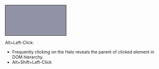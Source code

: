 

<script>
function open(evt) {
  lively.openWorkspace("", lively.getPosition(evt));
}
<button click={open}>Open Workspace</button>
</script>



<script>
import ContextMenu from 'src/client/contextmenu.js';
function open(evt) {
  ContextMenu.openIn(document.body, evt);
}
<button click={open}>Open Context Menu</button>
</script>




<div style="width: 200px; height: 100px; border: 1px solid black; background-color: rgba(40, 40, 80, 0.5); left: 1541px; top: 171.5px;" class="lively-content"></div>


Alt+Left-Click:

- Frequently clicking on the Halo reveals the parent of clicked element in DOM hierarchy.
- Alt+Shift+Left-Click
